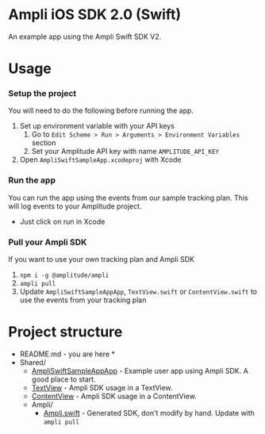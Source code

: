 # Ampli iOS SDK 2.0 (Swift)
An example app using the Ampli Swift SDK V2.

# Usage

### Setup the project
You will need to do the following before running the app.
1. Set up environment variable with your API keys
   1. Go to `Edit Scheme > Run > Arguments > Environment Variables` section
   2. Set your Amplitude API key with name `AMPLITUDE_API_KEY`
2. Open `AmpliSwiftSampleApp.xcodeproj` with Xcode

### Run the app
You can run the app using the events from our sample tracking plan.
This will log events to your Amplitude project.
* Just click on run in Xcode

### Pull your Ampli SDK
If you want to use your own tracking plan and Ampli SDK
1. `npm i -g @amplitude/ampli`
2. `ampli pull`
3. Update `AmpliSwiftSampleAppApp`, `TextView.swift` or `ContentView.swift` to use the events from your tracking plan

# Project structure
* README.md - you are here *
* Shared/ 
  * [AmpliSwiftSampleAppApp](Shared/AmpliSwiftSampleAppApp.swift) - Example user app using Ampli SDK. A good place to start.
  * [TextView](Shared/TextView.swift) - Ampli SDK usage in a TextView.
  * [ContentView](Shared/ContentView.swift) - Ampli SDK usage in a ContentView.
  * Ampli/
    * [Ampli.swift](Shared/Ampli/Ampli.swift) - Generated SDK, don't modify by hand. Update with `ampli pull`
